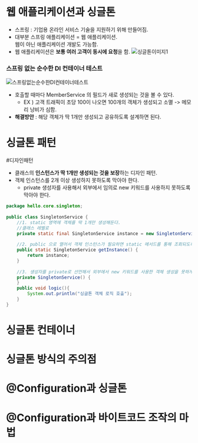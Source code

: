 # 웹 애플리케이션과 싱글톤
- 스프링 : 기업용 온라인 서비스 기술을 지원하기 위해 만들어짐.
- 대부분 스프링 애플리케이션 = 웹 애플리케이션.<br>
  웹이 아닌 애플리케이션 개발도 가능함.
- 웹 애플리케이션은 **보통 여러 고객이 동시에 요청**을 함.
![싱글톤이미지1](https://i.imgur.com/7cvAhak.png)

### 스프링 없는 순수한 DI 컨테이너 테스트
![스프링없는순수한DI컨테이너테스트](https://i.imgur.com/GNuv0T6.png)
- 호출할 때마다 MemberService 의 필드가 새로 생성되는 것을 볼 수 있다.
	- EX ) 고객 트래픽이 초당 100이 나오면 100개의 객체가 생성되고 소멸 -> 메모리 낭비가 심함.
- **해결방안** : 해당 객체가 딱 1개만 생성되고 공유하도록 설계하면 된다.

# 싱글톤 패턴
#디자인패턴
- 클래스의 **인스턴스가 딱 1개만 생성되는 것을 보장**하는 디자인 패턴.
- 객체 인스턴스를 2개 이상 생성하지 못하도록 막아야 한다.
	- private 생성자를 사용해서 외부에서 임의로 new 키워드를 사용하지 못하도록 막아야 한다.

```java
package hello.core.singleton;  
  
public class SingletonService {  
    //1. static 영역에 객체를 딱 1개만 생성해둔다.
    //클래스 레벨로
    private static final SingletonService instance = new SingletonService();  
  
    //2. public 으로 열어서 객체 인스턴스가 필요하면 static 메서드를 통해 조회되도록 허용한다.  
    public static SingletonService getInstance() {  
        return instance;  
    }  
  
    //3. 생성자를 private로 선언해서 외부에서 new 키워드를 사용한 객체 생성을 못하게 막는다.  
    private SingletonService() {  
    }  
    public void logic(){  
        System.out.println("싱글톤 객체 로직 호출");  
    }  
}
```

# 싱글톤 컨테이너
# 싱글톤 방식의 주의점
# @Configuration과 싱글톤
# @Configuration과 바이트코드 조작의 마법
